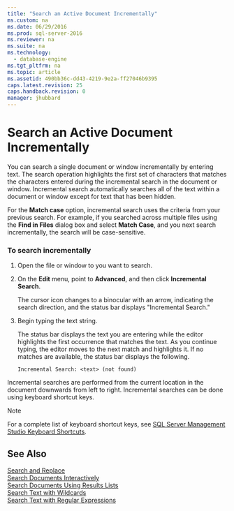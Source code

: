 ```yaml
---
title: "Search an Active Document Incrementally"
ms.custom: na
ms.date: 06/29/2016
ms.prod: sql-server-2016
ms.reviewer: na
ms.suite: na
ms.technology: 
  - database-engine
ms.tgt_pltfrm: na
ms.topic: article
ms.assetid: 490bb36c-dd43-4219-9e2a-ff27046b9395
caps.latest.revision: 25
caps.handback.revision: 0
manager: jhubbard
---
```

# Search an Active Document Incrementally
You can search a single document or window incrementally by entering text. The search operation highlights the first set of characters that matches the characters entered during the incremental search in the document or window. Incremental search automatically searches all of the text within a document or window except for text that has been hidden.  
  
 For the **Match case** option, incremental search uses the criteria from your previous search. For example, if you searched across multiple files using the **Find in Files** dialog box and select **Match Case**, and you next search incrementally, the search will be case-sensitive.  
  
### To search incrementally  
  
1.  Open the file or window to you want to search.  
  
2.  On the **Edit** menu, point to **Advanced**, and then click **Incremental Search**.  
  
     The cursor icon changes to a binocular with an arrow, indicating the search direction, and the status bar displays "Incremental Search."  
  
3.  Begin typing the text string.  
  
     The status bar displays the text you are entering while the editor highlights the first occurrence that matches the text. As you continue typing, the editor moves to the next match and highlights it. If no matches are available, the status bar displays the following.  
  
    ```  
    Incremental Search: <text> (not found)  
    ```  
  
 Incremental searches are performed from the current location in the document downwards from left to right. Incremental searches can be done using keyboard shortcut keys.  
  
> [!NOTE]  
>  For a complete list of keyboard shortcut keys, see [SQL Server Management Studio Keyboard Shortcuts](../../Topics/TopicNameNotContainA/SQL-Server-Management-Studio-Keyboard-Shortcuts.md).  
  
## See Also  
 [Search and Replace](../../Topics/TopicNameNotContainA/Search-and-Replace.md)   
 [Search Documents Interactively](../../Topics/TopicNameNotContainA/Search-Documents-Interactively.md)   
 [Search Documents Using Results Lists](../../Topics/TopicNameNotContainA/Search-Documents-Using-Results-Lists.md)   
 [Search Text with Wildcards](../../Topics/TopicNameNotContainA/Search-Text-with-Wildcards.md)   
 [Search Text with Regular Expressions](../../Topics/TopicNameNotContainA/Search-Text-with-Regular-Expressions.md)